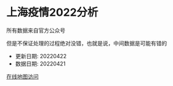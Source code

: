 # 上海疫情2022分析

所有数据来自官方公众号

但是不保证处理的过程绝对没错，也就是说，中间数据是可能有错的

- 更新日期: 20220422
- 数据日期: 20220421

[在线地图访问](https://qhduan.github.io/sh-cov/)
